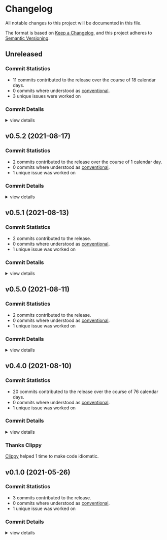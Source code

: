 # Changelog

All notable changes to this project will be documented in this file.

The format is based on [Keep a Changelog](https://keepachangelog.com/en/1.0.0/),
and this project adheres to [Semantic Versioning](https://semver.org/spec/v2.0.0.html).

## Unreleased

### Commit Statistics

<csr-read-only-do-not-edit/>

 - 11 commits contributed to the release over the course of 18 calendar days.
 - 0 commits where understood as [conventional](https://www.conventionalcommits.org).
 - 3 unique issues were worked on

### Commit Details

<csr-read-only-do-not-edit/>

<details><summary>view details</summary>

 * **#198**
    - Rebuild all changelogs to assure properly ordered headlines (4a9a05f)
    - Sort all commits by time, descending… (f536bad)
    - greatly reduce changelog size now that the traversal fix is applied (a0bc98c)
    - Generate changelogs with details (e1861ca)
    - Update all changelogs with details (58ab2ae)
    - Update changelogs (c857d61)
    - Avoid adding newlines which make writing unstable (6b5c394)
    - Fix section headline level (9d6f263)
    - Write first version of changlogs thus far… (719b6bd)
 * **#205**
    - validate assumption about '(null)' as ref-name (2576168)
 * **Uncategorized**
    - Update changelogs just for fun (21541b3)
</details>

## v0.5.2 (2021-08-17)

### Commit Statistics

<csr-read-only-do-not-edit/>

 - 2 commits contributed to the release over the course of 1 calendar day.
 - 0 commits where understood as [conventional](https://www.conventionalcommits.org).
 - 1 unique issue was worked on

### Commit Details

<csr-read-only-do-not-edit/>

<details><summary>view details</summary>

 * **Uncategorized**
    - Release git-validate v0.5.2 (7bcbf9d)
    - Apply nightly rustfmt rules. (5e0edba)
</details>

## v0.5.1 (2021-08-13)

### Commit Statistics

<csr-read-only-do-not-edit/>

 - 2 commits contributed to the release.
 - 0 commits where understood as [conventional](https://www.conventionalcommits.org).
 - 1 unique issue was worked on

### Commit Details

<csr-read-only-do-not-edit/>

<details><summary>view details</summary>

 * **Uncategorized**
    - Release git-validate v0.5.1 (fdd844a)
    - remove dev-dependency cycles by removing their version (c40faca)
</details>

## v0.5.0 (2021-08-11)

### Commit Statistics

<csr-read-only-do-not-edit/>

 - 2 commits contributed to the release.
 - 0 commits where understood as [conventional](https://www.conventionalcommits.org).
 - 1 unique issue was worked on

### Commit Details

<csr-read-only-do-not-edit/>

<details><summary>view details</summary>

 * **Uncategorized**
    - (cargo-release) version 0.5.0 (bf15c2a)
    - (cargo-release) version 0.4.0 (70ef344)
</details>

## v0.4.0 (2021-08-10)

### Commit Statistics

<csr-read-only-do-not-edit/>

 - 20 commits contributed to the release over the course of 76 calendar days.
 - 0 commits where understood as [conventional](https://www.conventionalcommits.org).
 - 1 unique issue was worked on

### Commit Details

<csr-read-only-do-not-edit/>

<details><summary>view details</summary>

 * **Uncategorized**
    - (cargo-release) version 0.4.0 (0d5c8b9)
    - [ref #152] all tests and impl for refname expansion (9cef2f2)
    - [ref #152] refactor (431dd86)
    - clippy on tests and thanks clippy (a77a71c)
    - [validate] assure we can't accidentally write windows paths (02f127b)
    - [ref] on the way towards realistic transactions… (c808cb1)
    - (cargo-release) version 0.3.0 (87db688)
    - [validate] disallow missing docs, fill in the remaining ones. (a593e79)
    - [tempfile] crate frame (1b04c39)
    - (cargo-release) version 0.3.0 (6b33678)
    - Merge branch 'dependabot/cargo/crc-2.0.0' (683c44d)
    - (cargo-release) version 0.2.0 (3286e42)
    - [git-ref] find_one_existing(…) for convenience (7a443ff)
    - [git-ref] the first green find_one test (30177e8)
    - (cargo-release) version 0.2.0 (1327894)
    - [git-ref] refactor (0758867)
    - thanks clippy (474b73b)
    - [git-ref] all validation tests green (5312310)
    - [git-ref] more tests green (4f5a1d0)
    - [git-ref] more tests for invalid ref paths (db3f1b1)
</details>

### Thanks Clippy

<csr-read-only-do-not-edit/>

[Clippy](https://github.com/rust-lang/rust-clippy) helped 1 time to make code idiomatic. 

## v0.1.0 (2021-05-26)

### Commit Statistics

<csr-read-only-do-not-edit/>

 - 3 commits contributed to the release.
 - 0 commits where understood as [conventional](https://www.conventionalcommits.org).
 - 1 unique issue was worked on

### Commit Details

<csr-read-only-do-not-edit/>

<details><summary>view details</summary>

 * **Uncategorized**
    - [git-ref] use git-validate crate (6b4f937)
    - [git-ref] migrate tag::name validation to git-validate (1ec4a54)
    - [git-ref] setup git-validate crate for sharing of this kind of code (530d392)
</details>

